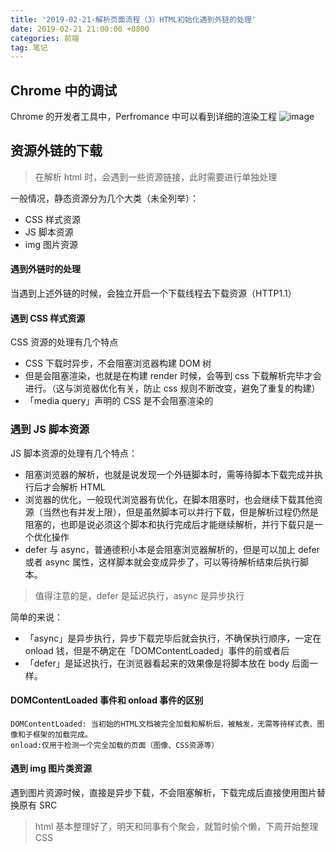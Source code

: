```yaml
---
title: '2019-02-21-解析页面流程（3）HTML初始化遇到外链的处理'
date: 2019-02-21 21:00:00 +0800
categories: 前端
tag: 笔记
---
```


## Chrome 中的调试

Chrome 的开发者工具中，Perfromance 中可以看到详细的渲染工程
![image](https://ws3.sinaimg.cn/large/006tKfTcgy1g0ebgvx4h6j30p00c0ab4.jpg)

## 资源外链的下载

> 在解析 html 时，会遇到一些资源链接，此时需要进行单独处理

一般情况，静态资源分为几个大类（未全列举）：

- CSS 样式资源
- JS 脚本资源
- img 图片资源

#### 遇到外链时的处理

当遇到上述外链的时候，会独立开启一个下载线程去下载资源（HTTP1.1）

#### 遇到 CSS 样式资源

CSS 资源的处理有几个特点

- CSS 下载时异步，不会阻塞浏览器构建 DOM 树
- 但是会阻塞渲染，也就是在构建 render 时候，会等到 css 下载解析完毕才会进行。（这与浏览器优化有关，防止 css 规则不断改变，避免了重复的构建）
- 「media query」声明的 CSS 是不会阻塞渲染的

### 遇到 JS 脚本资源

JS 脚本资源的处理有几个特点：

- 阻塞浏览器的解析，也就是说发现一个外链脚本时，需等待脚本下载完成并执行后才会解析 HTML
- 浏览器的优化，一般现代浏览器有优化，在脚本阻塞时，也会继续下载其他资源（当然也有并发上限），但是虽然脚本可以并行下载，但是解析过程仍然是阻塞的，也即是说必须这个脚本和执行完成后才能继续解析，并行下载只是一个优化操作
- defer 与 async，普通德积小本是会阻塞浏览器解析的，但是可以加上 defer 或者 async 属性，这样脚本就会变成异步了，可以等待解析结束后执行脚本。

> 值得注意的是，defer 是延迟执行，async 是异步执行

简单的来说：

- 「async」是异步执行，异步下载完毕后就会执行，不确保执行顺序，一定在 onload 钱，但是不确定在「DOMContentLoaded」事件的前或者后
- 「defer」是延迟执行，在浏览器看起来的效果像是将脚本放在 body 后面一样。

#### DOMContentLoaded 事件和 onload 事件的区别

```
DOMContentLoaded: 当初始的HTML文档被完全加载和解析后，被触发，无需等待样式表、图像和子框架的加载完成。
onload:仅用于检测一个完全加载的页面（图像、CSS资源等）
```

#### 遇到 img 图片类资源

遇到图片资源时候，直接是异步下载，不会阻塞解析，下载完成后直接使用图片替换原有 SRC

> html 基本整理好了，明天和同事有个聚会，就暂时偷个懒，下周开始整理 CSS
